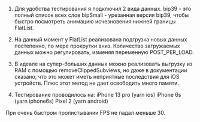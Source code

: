 1. Для удобства тестирования я подключил 2 вида данных.
   bip39 - это полный список всех слов
   bipSmall - урезанная версия bip39, чтобы быстро посмотреть анимацию исчезновения нижней границы FlatList.

2. На данный момент у FlatList реализована подгрузка новых данных постепенно, по мере прокрутки вниз.
   Количество загружаемых данных можно регулировать, изменяя переменную POST_PER_LOAD.

3. В идеале на супер-больших данных можно реализовать выгрузку из RAM с помощью removeClippedSubviews, но даже в документации сказано, что это может иметь неприятные последствия для iOS устройств. Плюс этот метод не дает освободить много памяти.

4. Тестирование проводилось на:
   iPhone 13 pro (yarn ios)
   iPhone 6s (yarn iphone6s)
   Pixel 2 (yarn android)

При очень быстром пролистывании FPS не падал меньше 30.
